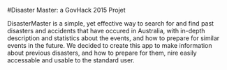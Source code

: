 #Disaster Master: a GovHack 2015 Projet

DisasterMaster is a simple, yet effective way to search for and find past disasters and accidents that have occured in Australia, with in-depth description and statistics about the events, and how to prepare for similar events in the future. We decided to create this app to make information about previous disasters, and how to prepare for them, nire easily accessable and usable to the standard user.
